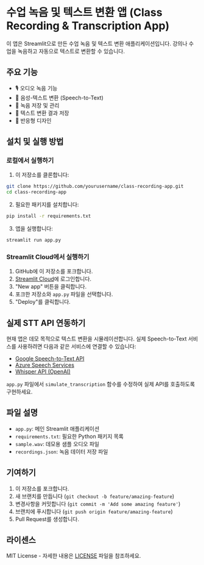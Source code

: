 # 수업 녹음 및 텍스트 변환 앱 (Class Recording & Transcription App)

이 앱은 Streamlit으로 만든 수업 녹음 및 텍스트 변환 애플리케이션입니다. 강의나 수업을 녹음하고 자동으로 텍스트로 변환할 수 있습니다.

## 주요 기능

- 🎙️ 오디오 녹음 기능
- 🔄 음성-텍스트 변환 (Speech-to-Text)
- 💾 녹음 저장 및 관리
- 📄 텍스트 변환 결과 저장
- 📱 반응형 디자인

## 설치 및 실행 방법

### 로컬에서 실행하기

1. 이 저장소를 클론합니다:
```bash
git clone https://github.com/yourusername/class-recording-app.git
cd class-recording-app
```

2. 필요한 패키지를 설치합니다:
```bash
pip install -r requirements.txt
```

3. 앱을 실행합니다:
```bash
streamlit run app.py
```

### Streamlit Cloud에서 실행하기

1. GitHub에 이 저장소를 포크합니다.
2. [Streamlit Cloud](https://streamlit.io/cloud)에 로그인합니다.
3. "New app" 버튼을 클릭합니다.
4. 포크한 저장소와 `app.py` 파일을 선택합니다.
5. "Deploy"를 클릭합니다.

## 실제 STT API 연동하기

현재 앱은 데모 목적으로 텍스트 변환을 시뮬레이션합니다. 실제 Speech-to-Text 서비스를 사용하려면 다음과 같은 서비스에 연결할 수 있습니다:

- [Google Speech-to-Text API](https://cloud.google.com/speech-to-text)
- [Azure Speech Services](https://azure.microsoft.com/services/cognitive-services/speech-services/)
- [Whisper API (OpenAI)](https://openai.com/research/whisper)

`app.py` 파일에서 `simulate_transcription` 함수를 수정하여 실제 API를 호출하도록 구현하세요.

## 파일 설명

- `app.py`: 메인 Streamlit 애플리케이션
- `requirements.txt`: 필요한 Python 패키지 목록
- `sample.wav`: 데모용 샘플 오디오 파일
- `recordings.json`: 녹음 데이터 저장 파일

## 기여하기

1. 이 저장소를 포크합니다.
2. 새 브랜치를 만듭니다 (`git checkout -b feature/amazing-feature`)
3. 변경사항을 커밋합니다 (`git commit -m 'Add some amazing feature'`)
4. 브랜치에 푸시합니다 (`git push origin feature/amazing-feature`)
5. Pull Request를 생성합니다.

## 라이센스

MIT License - 자세한 내용은 [LICENSE](LICENSE) 파일을 참조하세요.
